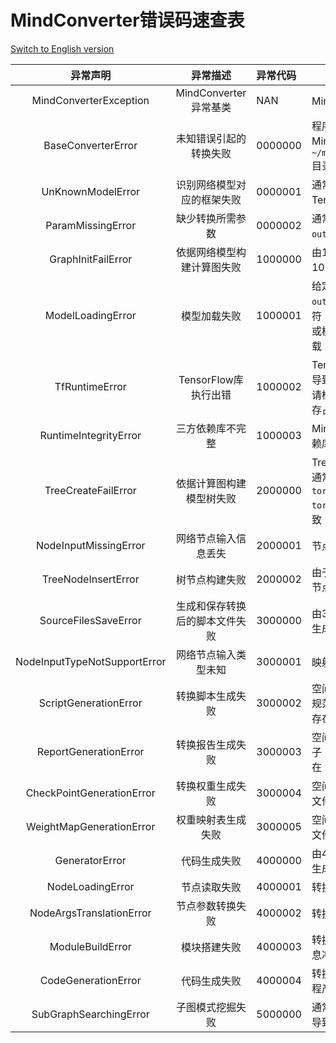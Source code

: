 # MindConverter错误码速查表

[Switch to English version](./error_code_definition.md)

|       异常声明       | 异常描述                       | 异常代码 | 常见原因                   |
| :----------------------------: | :------: | :--------------- | ----------------------- |
| MindConverterException | MindConverter异常基类          | NAN    | MindConverter异常基类                                      |
|    BaseConverterError    | 未知错误引起的转换失败         | 0000000    | 程序运行中出现未知错误，请打开MindInsight log文件（默认位于`~/mindinsight/log/mindconverter/`目录下）查看具体错误原因 |
|       UnKnownModelError       | 识别网络模型对应的框架失败     | 0000001   | 通常为用户给定模型文件不符合TensorFlow或PyTorch标准        |
| ParamMissingError | 缺少转换所需参数 | 0000002 | 通常为`--shape`, `--input_nodes` , `--output_nodes`缺失导致 |
|      GraphInitFailError      | 依据网络模型构建计算图失败     | 1000000  | 由1000001，1000002，1000003导致的计算图无法解析                                                           |
|     ModelLoadingError     | 模型加载失败           | 1000001  | 给定的`--input_nodes`, `--output_nodes`, `--shape`与实际模型不符；<br />或模型文件存在问题导致模型无法加载 |
|     TfRuntimeError     | TensorFlow库执行出错           | 1000002  | TensorFlow启动申请所需资源失败导致无法正常启动，<br />请检查系统资源（进程数、内存、显存占用、CPU占用）是否充足 |
| RuntimeIntegrityError | 三方依赖库不完整 | 1000003 | MindConverter运行时所需的三方依赖库未安装 |
| TreeCreateFailError | 依据计算图构建模型树失败       | 2000000  | Tree用于生成最终代码结构，<br />通常由于PyTorch网络中存在`torch.nn.functional.xxx`, `torch.xxx`, `torch.Tensor.xxx`算子导致 |
| NodeInputMissingError | 网络节点输入信息丢失           | 2000001  | 节点的输入信息丢失                                                            |
| TreeNodeInsertError | 树节点构建失败                 | 2000002  | 由于scope name错误，无法找到该节点的父节点                                                            |
|   SourceFilesSaveError   | 生成和保存转换后的脚本文件失败 | 3000000  | 由300000至3000005导致的脚本生成保存失败            |
| NodeInputTypeNotSupportError | 网络节点输入类型未知           | 3000001  | 映射关系中设置节点输入类型错误                                                           |
| ScriptGenerationError | 转换脚本生成失败               | 3000002  | 空间不足；生成的脚本不符合PEP-8规范；`--output`目录下已有同名文件存在                                   |
| ReportGenerationError | 转换报告生成失败               | 3000003  | 空间不足；脚本中没有需要转换的算子；`--report`目录下已有同名文件存在              |
| CheckPointGenerationError | 转换权重生成失败 | 3000004 | 空间不足；`--output`目录下已有同名文件存在 |
| WeightMapGenerationError | 权重映射表生成失败 | 3000005 | 空间不足；`--output`目录下已有同名文件存在 |
|      GeneratorError      | 代码生成失败                   | 4000000  |由4000001至4000004引发的代码生成模块错误                                                |
| NodeLoadingError | 节点读取失败                   | 4000001  |转换后的节点缺少必要参数                                                                |
| NodeArgsTranslationError | 节点参数转换失败          | 4000002  |转换后的节点参数信息不正确                                                              |
| ModuleBuildError | 模块搭建失败                   | 4000003  |转换后的节点信息不正确，与模块信息冲突，导致模块生成失败                                   |
| CodeGenerationError | 代码生成失败                   | 4000004  |转换后的节点信息前后矛盾，生成过程产生冲突                                               |
|  SubGraphSearchingError  | 子图模式挖掘失败               | 5000000  | 通常由于模型生成对应的拓扑序错误导致                       |

